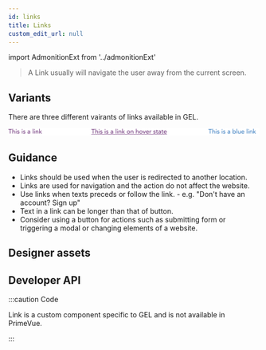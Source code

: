 ```yaml
---
id: links
title: Links
custom_edit_url: null
---
```


import AdmonitionExt from '../admonitionExt'

> A Link usually will navigate the user away from the current screen.


## Variants

There are three different vairants of links available in GEL. 

![Button types](img/links.svg)


## Guidance

* Links should be used when the user is redirected to another location.
* Links are used for navigation and the action do not affect the website.
* Use links when texts preceds or follow the link. - e.g. "Don't have an account? Sign  up"
* Text in a link can be longer than that of button.
* Consider using a button for actions such as submitting form or triggering a modal or changing elements of a website.


## Designer assets

<AdmonitionExt type="figma" url="https://www.figma.com/file/kzLxtqv6YGL0wotiqzgEo4/GEL-UI-Doc?node-id=6%3A16646" />


## Developer API

:::caution Code

Link is a custom component specific to GEL and is not available in PrimeVue.

:::